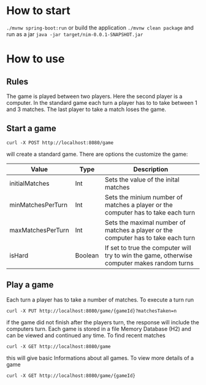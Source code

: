 # How to start
`./mvnw spring-boot:run`
or build the application
`./mvnw clean package`
and run as a jar
`java -jar target/nim-0.0.1-SNAPSHOT.jar`

# How to use
## Rules
The game is played between two players. Here the second player is a computer. In the standard game each turn a player has to to take between 1 and 3 matches. 
The last player to take a match loses the game. 

## Start a game
```curl -X POST http://localhost:8080/game```

will create a standard game. There are options the customize the game:

| Value | Type | Description|
| --- | --- | --- |
| initialMatches | Int | Sets the value of the inital matches |
| minMatchesPerTurn | Int |  Sets the minium number of matches a player or the computer has to take each turn |
| maxMatchesPerTurn | Int | Sets the maximal number of matches a player or the computer has to take each turn
| isHard | Boolean | If set to true the computer will try to win the game, otherwise computer makes random turns

## Play a game
Each turn a player has to take a number of matches. To execute a turn run

``` curl -X PUT http://localhost:8080/game/{gameId}?matchesTaken=n ```

if the game did not finish after the players turn, the response will include the computers turn. 
Each game is stored in a file Memory Database (H2) and can be viewed and continued any time. 
To find recent matches

``` curl -X GET http://localhost:8080/game ```

this will give basic Informations about all games. 
To view more details of a game

``` curl -X GET http://localhost:8080/game/{gameId} ```

